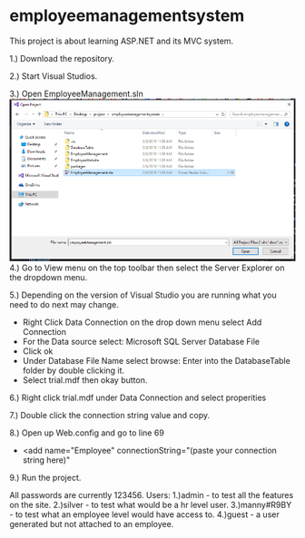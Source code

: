 # employeemanagementsystem
This project is about learning ASP.NET and its MVC system.

1.) Download the repository.

2.) Start Visual Studios.

3.) Open EmployeeManagement.sln
![alt text](readme/first.png)
4.) Go to View menu on the top toolbar then select the Server Explorer on the dropdown menu.

5.) Depending on the version of Visual Studio you are running what you need to do next may change.
  - Right Click Data Connection on the drop down menu select Add Connection
  - For the Data source select: Microsoft SQL Server Database File
  - Click ok
  - Under Database File Name select browse: Enter into the DatabaseTable folder by double clicking it.
  - Select trial.mdf then okay button.
  
6.) Right click trial.mdf under Data Connection and select properities

7.) Double click the connection string value and copy.

8.) Open up Web.config and go to line 69
  - <add name="Employee" connectionString="(paste your connection string here)"
  
 9.) Run the project.
 
 All passwords are currently 123456.
 Users:
  1.)admin -
      to test all the features on the site.
  2.)silver -
      to test what would be a hr level user.
  3.)manny#R9BY - 
      to test what an employee level would have access to.
  4.)guest -
      a user generated but not attached to an employee.
